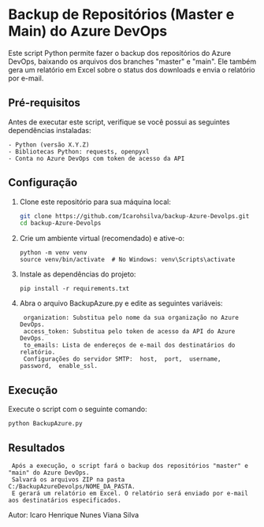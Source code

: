 # Backup de Repositórios (Master e Main) do Azure DevOps

Este script Python permite fazer o backup dos repositórios do Azure DevOps, baixando os arquivos dos branches "master" e "main". Ele também gera um relatório em Excel sobre o status dos downloads e envia o relatório por e-mail.

## Pré-requisitos

Antes de executar este script, verifique se você possui as seguintes dependências instaladas:

    - Python (versão X.Y.Z)
    - Bibliotecas Python: requests, openpyxl
    - Conta no Azure DevOps com token de acesso da API

## Configuração

1. Clone este repositório para sua máquina local:

   ```bash
   git clone https://github.com/Icarohsilva/backup-Azure-Devolps.git
   cd backup-Azure-Devolps

2. Crie um ambiente virtual (recomendado) e ative-o:
   
       python -m venv venv
       source venv/bin/activate  # No Windows: venv\Scripts\activate
   
4. Instale as dependências do projeto: 

       pip install -r requirements.txt

5. Abra o arquivo  BackupAzure.py e edite as seguintes variáveis: 

        organization: Substitua pelo nome da sua organização no Azure DevOps.
        access_token: Substitua pelo token de acesso da API do Azure DevOps. 
        to_emails: Lista de endereços de e-mail dos destinatários do relatório. 
        Configurações do servidor SMTP:  host,  port,  username,  password,  enable_ssl. 

## Execução 

Execute o script com o seguinte comando: 

    python BackupAzure.py

## Resultados 

     Após a execução, o script fará o backup dos repositórios "master" e "main" do Azure DevOps.
     Salvará os arquivos ZIP na pasta  C:/BackupAzureDevolps/NOME_DA_PASTA.
     E gerará um relatório em Excel. O relatório será enviado por e-mail aos destinatários especificados. 

Autor:  Icaro Henrique Nunes Viana Silva
